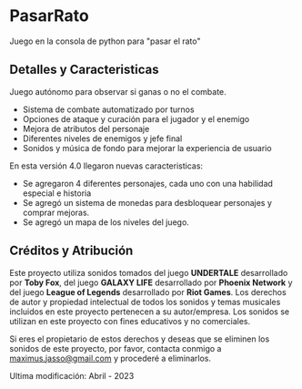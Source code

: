 # PasarRato
Juego en la consola de python para "pasar el rato"

## Detalles y Caracteristicas
Juego autónomo para observar si ganas o no el combate.

- Sistema de combate automatizado por turnos
- Opciones de ataque y curación para el jugador y el enemigo
- Mejora de atributos del personaje
- Diferentes niveles de enemigos y jefe final
- Sonidos y música de fondo para mejorar la experiencia de usuario

En esta versión 4.0 llegaron nuevas caracteristicas: 

- Se agregaron 4 diferentes personajes, cada uno con una habilidad especial e historia
- Se agregó un sistema de monedas para desbloquear personajes y comprar mejoras.
- Se agregó un mapa de los niveles del juego.

## Créditos y Atribución

Este proyecto utiliza sonidos tomados del juego **UNDERTALE** desarrollado por **Toby Fox**, del juego **GALAXY LIFE** desarrollado por **Phoenix Network** y del juego **League of Legends** desarrollado por **Riot Games**. Los derechos de autor y propiedad intelectual de todos los sonidos y temas musicales incluidos en este proyecto pertenecen a su autor/empresa. Los sonidos se utilizan en este proyecto con fines educativos y no comerciales.

Si eres el propietario de estos derechos y deseas que se eliminen los sonidos de este proyecto, por favor, contacta conmigo a maximus.jasso@gmail.com y procederé a eliminarlos.

Ultima modificación: Abril - 2023